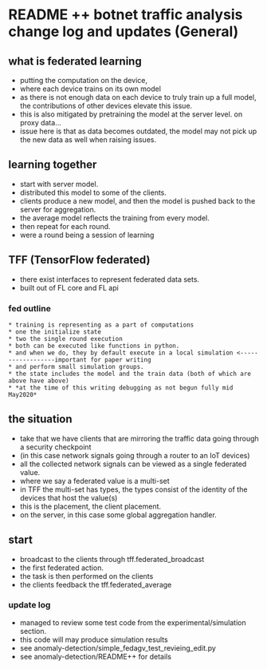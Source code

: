 # README ++ botnet traffic analysis change log and updates (General)

## what is federated learning

* putting the computation on the device,
* where each device trains on its own model
* as there is not enough data on each device to truly train up a full model, the contributions of other devices
 elevate this issue.
* this is also mitigated by pretraining the model at the server level. on proxy data...
* issue here is that as data becomes outdated, the model may not pick up the new data as well when raising issues.

## learning together

* start with server model.
* distributed this model to some of the clients.
* clients produce a new model, and then the model is pushed back to the server for aggregation.
* the average model reflects the training from every model.
* then repeat for each round.
* were a round being a session of learning

## TFF (TensorFlow federated)

* there exist interfaces to represent federated data sets.
* built out of FL core and FL api

### fed outline

    * training is representing as a part of computations
    * one the initialize state
    * two the single round execution
    * both can be executed like functions in python.
    * and when we do, they by default execute in a local simulation <------------------important for paper writing
    * and perform small simulation groups.
    * the state includes the model and the train data (both of which are above have above)
    * *at the time of this writing debugging as not begun fully mid May2020*
 
## the situation

* take that we have clients that are mirroring the traffic data going through a security checkpoint
* (in this case network signals going through a router to an IoT devices)
* all the collected network signals can be viewed as a single federated value.
* where we say a federated value is a multi-set
* in TFF the multi-set has types, the types consist of the identity of the devices that host the value(s)
* this is the placement, the client placement.
* on the server, in this case some global aggregation handler.

## start

* broadcast to the clients through tff.federated_broadcast
* the first federated action.
* the task is then performed on the clients
* the clients feedback the tff.federated_average

### update log

* managed to review some test code from the experimental/simulation section.
* this code will may produce simulation results
* see anomaly-detection/simple_fedagv_test_revieing_edit.py
* see anomaly-detection/README++ for details

